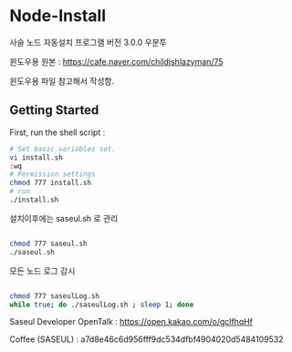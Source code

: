 # Node-Install
사슬 노드 자동설치 프로그램 버전 3.0.0 우분투

윈도우용 원본 : https://cafe.naver.com/childishlazyman/75

윈도우용 파일 참고해서 작성함.


## Getting Started

First, run the shell script :

```bash
# Set basic variables set.
vi install.sh
:wq
# Permission settings
chmod 777 install.sh
# run
./install.sh
```

설치이후에는 saseul.sh 로 관리

```bash

chmod 777 saseul.sh
./saseul.sh

```


모든 노드 로그 감시

```bash

chmod 777 saseulLog.sh
while true; do ./saseulLog.sh ; sleep 1; done

```




Saseul Developer OpenTalk : https://open.kakao.com/o/gclfhqHf

Coffee (SASEUL) : a7d8e46c6d956fff9dc534dfbf4904020d5484109532
